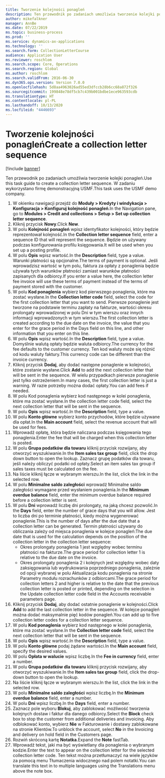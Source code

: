 ```yaml
---
title: Tworzenie kolejności ponagleń
description: Ten przewodnik po zadaniach umożliwia tworzenie kolejki ponagleń.
author: mikefalkner
manager: AnnBe
ms.date: 07/22/2019
ms.topic: business-process
ms.prod: ''
ms.service: dynamics-ax-applications
ms.technology: ''
ms.search.form: CollectionLetterCourse
audience: Application User
ms.reviewer: roschlom
ms.search.scope: Core, Operations
ms.search.region: Global
ms.author: roschlom
ms.search.validFrom: 2016-06-30
ms.dyn365.ops.version: Version 7.0.0
ms.openlocfilehash: 5d8aa4963026ad55ed3dfccb28b6cc68a872f326
ms.sourcegitcommit: 199848e78df5cb7c439b001bdbe1ece963593cdb
ms.translationtype: HT
ms.contentlocale: pl-PL
ms.lasthandoff: 10/13/2020
ms.locfileid: "4446693"
---
```

# <a name="create-a-collection-letter-sequence"></a><span data-ttu-id="fdfa6-103">Tworzenie kolejności ponagleń</span><span class="sxs-lookup"><span data-stu-id="fdfa6-103">Create a collection letter sequence</span></span>

[!include [banner](../../includes/banner.md)]

<span data-ttu-id="fdfa6-104">Ten przewodnik po zadaniach umożliwia tworzenie kolejki ponagleń.</span><span class="sxs-lookup"><span data-stu-id="fdfa6-104">Use this task guide to create a collection letter sequence.</span></span> <span data-ttu-id="fdfa6-105">W zadaniu wykorzystano firmę demonstracyjną USMF.</span><span class="sxs-lookup"><span data-stu-id="fdfa6-105">This task uses the USMF demo company.</span></span>

1. <span data-ttu-id="fdfa6-106">W okienku nawigacji przejdź do **Moduły > Kredyty i windykacja > Konfiguracja > Konfiguruj kolejność ponagleń**.</span><span class="sxs-lookup"><span data-stu-id="fdfa6-106">In the Navigation pane, go to **Modules > Credit and collections > Setup > Set up collection letter sequence**.</span></span>
2. <span data-ttu-id="fdfa6-107">Kliknij przycisk **Nowy**.</span><span class="sxs-lookup"><span data-stu-id="fdfa6-107">Click **New**.</span></span>
3. <span data-ttu-id="fdfa6-108">W polu **Kolejność ponagleń** wpisz identyfikator kolejności, który będzie reprezentował kolejność.</span><span class="sxs-lookup"><span data-stu-id="fdfa6-108">In the **Collection letter sequence** field, enter a sequence ID that will represent the sequence.</span></span> <span data-ttu-id="fdfa6-109">Będzie on używany podczas konfigurowania profilu księgowania.</span><span class="sxs-lookup"><span data-stu-id="fdfa6-109">It will be used when you set up a posting profile.</span></span>
4. <span data-ttu-id="fdfa6-110">W polu **Opis** wpisz wartość.</span><span class="sxs-lookup"><span data-stu-id="fdfa6-110">In the **Description** field, type a value.</span></span>  <span data-ttu-id="fdfa6-111">Warunki płatności są opcjonalne.</span><span class="sxs-lookup"><span data-stu-id="fdfa6-111">The terms of payment is optional.</span></span> <span data-ttu-id="fdfa6-112">Jeśli wprowadzisz wartość w tym polu, faktura za opłaty z ponaglenia będzie używała tych warunków płatności zamiast warunków płatności zapisanych dla odbiorcy.</span><span class="sxs-lookup"><span data-stu-id="fdfa6-112">If you enter a value here, the collection letter fee invoice will use these terms of payment instead of the terms of payment stored with the customer.</span></span>  
5. <span data-ttu-id="fdfa6-113">W polu **Kod ponaglenia** wybierz kod pierwszego ponaglenia, które ma zostać wysłane.</span><span class="sxs-lookup"><span data-stu-id="fdfa6-113">In the **Collection letter code** field, select the code for the first collection letter that you want to send.</span></span> <span data-ttu-id="fdfa6-114">Pierwsze ponaglenie jest tworzone na podstawie terminu zapłaty na fakturze, wartości okresu prolongaty wprowadzonej w polu Dni w tym wierszu oraz innych informacji wprowadzonych w tym wierszu.</span><span class="sxs-lookup"><span data-stu-id="fdfa6-114">The first collection letter is created according to the due date on the invoice, the value that you enter for the grace period in the Days field on this line, and other information that you enter on this line.</span></span>  
6. <span data-ttu-id="fdfa6-115">W polu **Opis** wpisz wartość.</span><span class="sxs-lookup"><span data-stu-id="fdfa6-115">In the **Description** field, type a value.</span></span> <span data-ttu-id="fdfa6-116">Domyślnie walutą opłaty będzie waluta odbiorcy.</span><span class="sxs-lookup"><span data-stu-id="fdfa6-116">The currency for the fee defaults to the customer currency.</span></span> <span data-ttu-id="fdfa6-117">Ten kod waluty może się różnić od kodu waluty faktury.</span><span class="sxs-lookup"><span data-stu-id="fdfa6-117">This currency code can be different than the invoice currency.</span></span>  
7. <span data-ttu-id="fdfa6-118">Kliknij przycisk **Dodaj**, aby dodać następne ponaglenie w kolejności, które zostanie wysłane.</span><span class="sxs-lookup"><span data-stu-id="fdfa6-118">Click **Add** to add the next collection letter that will be sent in the sequence.</span></span> <span data-ttu-id="fdfa6-119">W wielu przypadkach pierwsze ponaglenie jest tylko ostrzeżeniem.</span><span class="sxs-lookup"><span data-stu-id="fdfa6-119">In many cases, the first collection letter is just a warning.</span></span> <span data-ttu-id="fdfa6-120">W razie potrzeby można dodać opłaty.</span><span class="sxs-lookup"><span data-stu-id="fdfa6-120">You can add fees if needed.</span></span>  
8. <span data-ttu-id="fdfa6-121">W polu Kod ponaglenia wybierz kod następnego w kolei ponaglenia, które ma zostać wysłane.</span><span class="sxs-lookup"><span data-stu-id="fdfa6-121">In the collection letter code field, select the next collection letter that will be sent in the sequence.</span></span>
9. <span data-ttu-id="fdfa6-122">W polu **Opis** wpisz wartość.</span><span class="sxs-lookup"><span data-stu-id="fdfa6-122">In the **Description** field, type a value.</span></span>
10. <span data-ttu-id="fdfa6-123">W polu **Konto główne** wybierz konto przychodów, które będzie używane dla opłat.</span><span class="sxs-lookup"><span data-stu-id="fdfa6-123">In the **Main account** field, select the revenue account that will be used for fees.</span></span>
11. <span data-ttu-id="fdfa6-124">Wprowadź opłatę, która będzie naliczana podczas księgowania tego ponaglenia.</span><span class="sxs-lookup"><span data-stu-id="fdfa6-124">Enter the fee that will be charged when this collection letter is posted.</span></span>
12. <span data-ttu-id="fdfa6-125">W polu **Grupa podatków dla towaru** kliknij przycisk rozwijany, aby otworzyć wyszukiwanie.</span><span class="sxs-lookup"><span data-stu-id="fdfa6-125">In the **Item sales tax group** field, click the drop down button to open the lookup.</span></span> <span data-ttu-id="fdfa6-126">Zaznacz grupę podatków dla towaru, jeśli należy obliczyć podatki od opłaty.</span><span class="sxs-lookup"><span data-stu-id="fdfa6-126">Select an item sales tax group if sales taxes must be calculated on the fee.</span></span>  
13. <span data-ttu-id="fdfa6-127">Na liście kliknij łącze w wybranym wierszu.</span><span class="sxs-lookup"><span data-stu-id="fdfa6-127">In the list, click the link in the selected row.</span></span>
14. <span data-ttu-id="fdfa6-128">W polu **Minimalne saldo zaległości** wprowadź Minimalne saldo zaległości wymagane przed wysłaniem ponaglenia.</span><span class="sxs-lookup"><span data-stu-id="fdfa6-128">In the **Minimum overdue balance** field, enter the minimum overdue balance required before a collection letter is sent.</span></span>
15. <span data-ttu-id="fdfa6-129">W polu **Dni** wprowadź liczbę dni prolongaty, na jaką chcesz pozwolić.</span><span class="sxs-lookup"><span data-stu-id="fdfa6-129">In the **Days** field, enter the number of grace days that you will allow.</span></span> <span data-ttu-id="fdfa6-130">Jest to liczba dni po terminie płatności, kiedy można wygenerować ponaglenie.</span><span class="sxs-lookup"><span data-stu-id="fdfa6-130">This is the number of days after the due date that a collection letter can be generated.</span></span> <span data-ttu-id="fdfa6-131">Termin płatności używany do obliczania zależy od miejsca ponaglenia w kolejce ponagleń:</span><span class="sxs-lookup"><span data-stu-id="fdfa6-131">The due date that is used for the calculation depends on the position of the collection letter in the collection letter sequence:</span></span>
    - <span data-ttu-id="fdfa6-132">Okres prolongaty ponaglenia 1 jest względny wobec terminu płatności na fakturze.</span><span class="sxs-lookup"><span data-stu-id="fdfa6-132">The grace period for collection letter 1 is relative to the due date on the invoice.</span></span>
    - <span data-ttu-id="fdfa6-133">Okres prolongaty ponaglenia 2 i kolejnych jest względny wobec daty zaksięgowania lub wydrukowania poprzedniego ponaglenia, zależnie od opcji wybranej w polu Aktualizacja kodu ponaglenia na stronie Parametry modułu rozrachunków z odbiorcami.</span><span class="sxs-lookup"><span data-stu-id="fdfa6-133">The grace period for collection letters 2 and higher is relative to the date that the previous collection letter is posted or printed, depending on the selection in the Update collection letter code field in the Accounts receivable parameters page.</span></span>  
16. <span data-ttu-id="fdfa6-134">Kliknij przycisk **Dodaj**, aby dodać ostatnie ponaglenie w kolejności.</span><span class="sxs-lookup"><span data-stu-id="fdfa6-134">Click **Add** to add the last collection letter in the sequence.</span></span> <span data-ttu-id="fdfa6-135">W kolejce ponagleń można dodać maksymalnie pięć kodów ponagleń.</span><span class="sxs-lookup"><span data-stu-id="fdfa6-135">You can add up to five collection letter codes for a collection letter sequence.</span></span>  
17. <span data-ttu-id="fdfa6-136">W polu **Kod ponaglenia** wybierz kod następnego w kolei ponaglenia, które ma zostać wysłane.</span><span class="sxs-lookup"><span data-stu-id="fdfa6-136">In the **Collection letter code** field, select the next collection letter that will be sent in the sequence.</span></span>
18. <span data-ttu-id="fdfa6-137">W polu **Opis** wpisz wartość.</span><span class="sxs-lookup"><span data-stu-id="fdfa6-137">In the **Description** field, type a value.</span></span>
19. <span data-ttu-id="fdfa6-138">W polu **Konto główne** podaj żądane wartości.</span><span class="sxs-lookup"><span data-stu-id="fdfa6-138">In the **Main account** field, specify the desired values.</span></span>
20. <span data-ttu-id="fdfa6-139">W polu **Opłata w walucie** wpisz liczbę.</span><span class="sxs-lookup"><span data-stu-id="fdfa6-139">In the **Fee in currency** field, enter a number.</span></span>
21. <span data-ttu-id="fdfa6-140">W polu **Grupa podatków dla towaru** kliknij przycisk rozwijany, aby otworzyć wyszukiwanie.</span><span class="sxs-lookup"><span data-stu-id="fdfa6-140">In the **Item sales tax group** field, click the drop-down button to open the lookup.</span></span>
22. <span data-ttu-id="fdfa6-141">Na liście kliknij łącze w wybranym wierszu.</span><span class="sxs-lookup"><span data-stu-id="fdfa6-141">In the list, click the link in the selected row.</span></span>
23. <span data-ttu-id="fdfa6-142">W polu **Minimalne saldo zaległości** wpisz liczbę.</span><span class="sxs-lookup"><span data-stu-id="fdfa6-142">In the **Minimum overdue balance** field, enter a number.</span></span>
24. <span data-ttu-id="fdfa6-143">W polu **Dni** wpisz liczbę.</span><span class="sxs-lookup"><span data-stu-id="fdfa6-143">In the **Days** field, enter a number.</span></span>
25. <span data-ttu-id="fdfa6-144">Zaznacz pole wyboru **Blokuj**, aby zablokować możliwość tworzenia kolejnych dostaw i faktur dla danego odbiorcy.</span><span class="sxs-lookup"><span data-stu-id="fdfa6-144">Select the **Block** check box to stop the customer from additional deliveries and invoicing.</span></span> <span data-ttu-id="fdfa6-145">Aby odblokować konto, wybierz **Nie** w Fakturowanie i dostawy zablokowane na stronie Klientów.</span><span class="sxs-lookup"><span data-stu-id="fdfa6-145">To unblock the account, select **No** in the Invoicing and delivery on hold field in the Customers page.</span></span>  
26. <span data-ttu-id="fdfa6-146">Rozwiń skróconą kartę **Notatka**.</span><span class="sxs-lookup"><span data-stu-id="fdfa6-146">Expand the **Note** fastTab.</span></span>
27. <span data-ttu-id="fdfa6-147">Wprowadź tekst, jaki ma być wyświetlany dla ponaglenia o wybranym kodzie.</span><span class="sxs-lookup"><span data-stu-id="fdfa6-147">Enter the text to appear on the collection letter for the selected collection letter code.</span></span> <span data-ttu-id="fdfa6-148">Ten tekst można przetłumaczyć na wiele języków za pomocą menu Tłumaczenia widocznego nad polem notatki.</span><span class="sxs-lookup"><span data-stu-id="fdfa6-148">You can translate this text in to multiple languages using the Translations menu above the note box.</span></span>  

